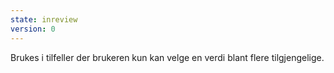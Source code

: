 ```yaml
---
state: inreview
version: 0
---
```

Brukes i tilfeller der brukeren kun kan velge en verdi blant flere tilgjengelige.
